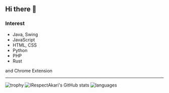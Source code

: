 ## Hi there 👋

### Interest

- Java, Swing
- JavaScript
- HTML, CSS
- Python
- PHP
- Rust

and Chrome Extension


-----------------------------------

![trophy](https://github-profile-trophy.vercel.app/?username=IRespectAkari)
![IRespectAkari's GitHub stats](https://github-readme-stats.vercel.app/api?username=IRespectAkari&count_private=true&show_icons=true&theme=dracula)
![languages](https://github-readme-stats.vercel.app/api/top-langs/?username=IRespectAkari&hide=css,html&count_private=true&theme=dracula&langs_count=8&layout=compact)

<!--
**IRespectAkari/IRespectAkari** is a ✨ _special_ ✨ repository because its `README.md` (this file) appears on your GitHub profile.

Here are some ideas to get you started:

- 🔭 I’m currently working on ...
- 🌱 I’m currently learning ...
- 👯 I’m looking to collaborate on ...
- 🤔 I’m looking for help with ...
- 💬 Ask me about ...
- 📫 How to reach me: ...
- 😄 Pronouns: ...
- ⚡ Fun fact: ...
-->
